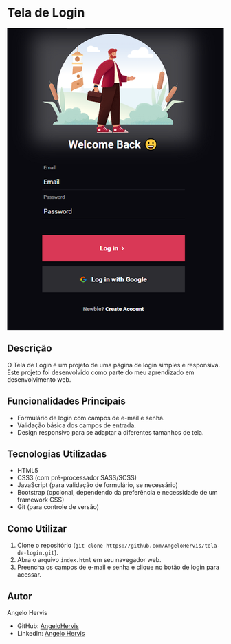 # Tela de Login

<div style="display:flex; align-items:center; justify-content:center; margin-bottom:20px">
<img src="img/projeto.png" >
</div>

## Descrição
O Tela de Login é um projeto de uma página de login simples e responsiva. Este projeto foi desenvolvido como parte do meu aprendizado em desenvolvimento web.

## Funcionalidades Principais
- Formulário de login com campos de e-mail e senha.
- Validação básica dos campos de entrada.
- Design responsivo para se adaptar a diferentes tamanhos de tela.

## Tecnologias Utilizadas
- HTML5
- CSS3 (com pré-processador SASS/SCSS)
- JavaScript (para validação de formulário, se necessário)
- Bootstrap (opcional, dependendo da preferência e necessidade de um framework CSS)
- Git (para controle de versão)

## Como Utilizar
1. Clone o repositório (`git clone https://github.com/AngeloHervis/tela-de-login.git`).
2. Abra o arquivo `index.html` em seu navegador web.
3. Preencha os campos de e-mail e senha e clique no botão de login para acessar.

## Autor
Angelo Hervis
- GitHub: [AngeloHervis](https://github.com/AngeloHervis)
- LinkedIn: [Angelo Hervis](https://www.linkedin.com/in/angelohervis/)